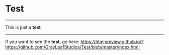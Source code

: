 # Test
------
This is just a **test**

------
If you want to see the **test**, go here:
https://htmlpreview.github.io/?https://github.com/GrayLeafStudios/Test/blob/master/index.html
